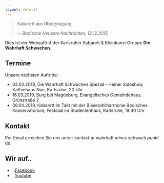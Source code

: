```yaml
---
layout: default
---
```


>Kabarett aus Überzeugung
>
> -- <cite>Badische Neueste Nachrichten, 12.12.2015</cite>

Dies ist der Webauftritt der Karlsruher Kabarett & Kleinkunst Gruppe **Die Wahrhaft Schwachen**.

## Termine

Unsere nächsten Auftritte:

* 02.02.2019, Die Wahrhaft Schwachen Spezial - Heiner Soloshow, Kaffeehaus Nun, Karlsruhe, 20 Uhr
* 16.03.2019, Burg bei Magdeburg, Evangelisches Gemeindehaus, Grünstraße 2
* 06.04.2019, Kabarett im Takt mit der Bläserphilharmonie Badisches Konservatorium, Festsaal im Studentenhaus, Karlsruhe, 19:30 Uhr

## Kontakt

Per Email erreichen Sie uns unter:
kontakt *at* wahrhaft *minus* schwach *punkt* de

## Wir auf..

* ..[Facebook](https://www.facebook.com/diewahrhaftschwachen)
* ..[Youtube](https://www.youtube.com/channel/UCUGTISDvY5PBIDK0J_-zrCQ)
